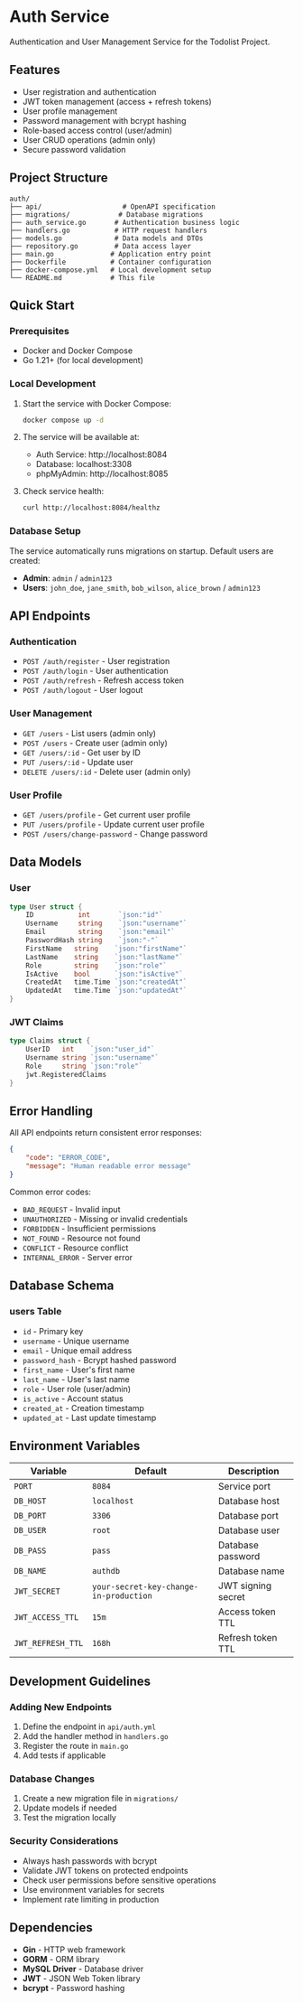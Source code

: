# Auth Service

Authentication and User Management Service for the Todolist Project.

## Features

- User registration and authentication
- JWT token management (access + refresh tokens)
- User profile management
- Password management with bcrypt hashing
- Role-based access control (user/admin)
- User CRUD operations (admin only)
- Secure password validation

## Project Structure

```
auth/
├── api/                    # OpenAPI specification
├── migrations/            # Database migrations
├── auth_service.go       # Authentication business logic
├── handlers.go           # HTTP request handlers
├── models.go             # Data models and DTOs
├── repository.go         # Data access layer
├── main.go              # Application entry point
├── Dockerfile           # Container configuration
├── docker-compose.yml   # Local development setup
└── README.md            # This file
```

## Quick Start

### Prerequisites

- Docker and Docker Compose
- Go 1.21+ (for local development)

### Local Development

1. Start the service with Docker Compose:
   ```bash
   docker compose up -d
   ```

2. The service will be available at:
   - Auth Service: http://localhost:8084
   - Database: localhost:3308
   - phpMyAdmin: http://localhost:8085

3. Check service health:
   ```bash
   curl http://localhost:8084/healthz
   ```

### Database Setup

The service automatically runs migrations on startup. Default users are created:

- **Admin**: `admin` / `admin123`
- **Users**: `john_doe`, `jane_smith`, `bob_wilson`, `alice_brown` / `admin123`

## API Endpoints

### Authentication

- `POST /auth/register` - User registration
- `POST /auth/login` - User authentication
- `POST /auth/refresh` - Refresh access token
- `POST /auth/logout` - User logout

### User Management

- `GET /users` - List users (admin only)
- `POST /users` - Create user (admin only)
- `GET /users/:id` - Get user by ID
- `PUT /users/:id` - Update user
- `DELETE /users/:id` - Delete user (admin only)

### User Profile

- `GET /users/profile` - Get current user profile
- `PUT /users/profile` - Update current user profile
- `POST /users/change-password` - Change password

## Data Models

### User

```go
type User struct {
    ID           int       `json:"id"`
    Username     string    `json:"username"`
    Email        string    `json:"email"`
    PasswordHash string    `json:"-"`
    FirstName   string    `json:"firstName"`
    LastName    string    `json:"lastName"`
    Role        string    `json:"role"`
    IsActive    bool      `json:"isActive"`
    CreatedAt   time.Time `json:"createdAt"`
    UpdatedAt   time.Time `json:"updatedAt"`
}
```

### JWT Claims

```go
type Claims struct {
    UserID   int    `json:"user_id"`
    Username string `json:"username"`
    Role     string `json:"role"`
    jwt.RegisteredClaims
}
```

## Error Handling

All API endpoints return consistent error responses:

```json
{
    "code": "ERROR_CODE",
    "message": "Human readable error message"
}
```

Common error codes:
- `BAD_REQUEST` - Invalid input
- `UNAUTHORIZED` - Missing or invalid credentials
- `FORBIDDEN` - Insufficient permissions
- `NOT_FOUND` - Resource not found
- `CONFLICT` - Resource conflict
- `INTERNAL_ERROR` - Server error

## Database Schema

### users Table

- `id` - Primary key
- `username` - Unique username
- `email` - Unique email address
- `password_hash` - Bcrypt hashed password
- `first_name` - User's first name
- `last_name` - User's last name
- `role` - User role (user/admin)
- `is_active` - Account status
- `created_at` - Creation timestamp
- `updated_at` - Last update timestamp

## Environment Variables

| Variable | Default | Description |
|----------|---------|-------------|
| `PORT` | `8084` | Service port |
| `DB_HOST` | `localhost` | Database host |
| `DB_PORT` | `3306` | Database port |
| `DB_USER` | `root` | Database user |
| `DB_PASS` | `pass` | Database password |
| `DB_NAME` | `authdb` | Database name |
| `JWT_SECRET` | `your-secret-key-change-in-production` | JWT signing secret |
| `JWT_ACCESS_TTL` | `15m` | Access token TTL |
| `JWT_REFRESH_TTL` | `168h` | Refresh token TTL |

## Development Guidelines

### Adding New Endpoints

1. Define the endpoint in `api/auth.yml`
2. Add the handler method in `handlers.go`
3. Register the route in `main.go`
4. Add tests if applicable

### Database Changes

1. Create a new migration file in `migrations/`
2. Update models if needed
3. Test the migration locally

### Security Considerations

- Always hash passwords with bcrypt
- Validate JWT tokens on protected endpoints
- Check user permissions before sensitive operations
- Use environment variables for secrets
- Implement rate limiting in production

## Dependencies

- **Gin** - HTTP web framework
- **GORM** - ORM library
- **MySQL Driver** - Database driver
- **JWT** - JSON Web Token library
- **bcrypt** - Password hashing
